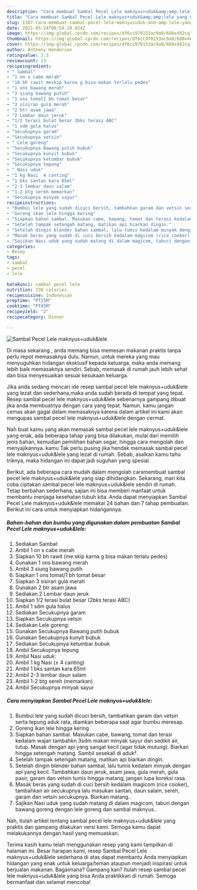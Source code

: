```yaml
---
description: "Cara membuat Sambal Pecel Lele maknyus+uduk&amp;amp;lele yang nikmat dan Mudah Dibuat"
title: "Cara membuat Sambal Pecel Lele maknyus+uduk&amp;amp;lele yang nikmat dan Mudah Dibuat"
slug: 1187-cara-membuat-sambal-pecel-lele-maknyusuduk-and-amp-lele-yang-nikmat-dan-mudah-dibuat
date: 2021-05-24T06:54:20.824Z
image: https://img-global.cpcdn.com/recipes/df6cc970153ac9a8/680x482cq70/sambal-pecel-lele-maknyusuduklele-foto-resep-utama.jpg
thumbnail: https://img-global.cpcdn.com/recipes/df6cc970153ac9a8/680x482cq70/sambal-pecel-lele-maknyusuduklele-foto-resep-utama.jpg
cover: https://img-global.cpcdn.com/recipes/df6cc970153ac9a8/680x482cq70/sambal-pecel-lele-maknyusuduklele-foto-resep-utama.jpg
author: Anthony Henderson
ratingvalue: 3.3
reviewcount: 13
recipeingredient:
- " Sambal"
- "1 on s cabe merah"
- "10 bh rawit meskip karna g bisa makan terlalu pedes"
- "1 ons bawang merah"
- "3 siung bawang putih"
- "1 ons tomat1 bh tomat besar"
- "3 sisiran gula merah"
- "2 btr asam jawa"
- "2 Lembar daun jeruk"
- "1/2 terasi bulat besar 2bks terasi ABC"
- "1 sdm gula halus"
- "Secukupnya garam"
- "Secukupnya vetsin"
- " Lele goreng"
- "Secukupnya Bawang putih bubuk"
- "Secukupnya kunyit bubuk"
- "Secukupnya ketumbar bubuk"
- "Secukupnya tepung"
- " Nasi uduk"
- "1 kg Nasi  4 canting"
- "1 bks santan kara 65ml"
- "2-3 lembar daun salam"
- "1-2 btg sereh memarkan"
- "Secukupnya minyak sayur"
recipeinstructions:
- "Bumbui lele yang sudah dicuci bersih, tambahkan garam dan vetsin serta tepung aduk rata, diamkan beberapa saat agar bumbu meresap."
- "Goreng ikan lele hingga kering"
- "Siapkan bahan sambal. Masukan cabe, bawang, tomat dan terasi kedalam wajan tambahkn 3sdm makan minyak sayur dan sedikit air, tutup. Masak dengan api yang sangat kecil (agar tidak mutung). Biarkan hingga setengah matang. Sambil sesekali di aduk²."
- "Setelah tampak setengah matang, matikan api biarkan dingin."
- "Setelah dingin blender bahan sambal, lalu tumis kedalam minyak dengan api yang kecil. Tambahkan daun jeruk, asam jawa, gula merah, gula pasir, garam dan vetsin tumis hingga matang, jangan lupa koreksi rasa."
- "Masak beras yang sudah di cuci bersih kedalam magicom (rice cooker), tambahkan air secukupnya lalu masukan santan, daun salam, sereh, garam dan vetsin secukupnya. Biarkan matang.."
- "Sajikan Nasi uduk yang sudah matang di dalam magicom, taburi dengan bawang goreng dengan lele goreng dan sambal maknyus.."
categories:
- Resep
tags:
- sambal
- pecel
- lele

katakunci: sambal pecel lele 
nutrition: 239 calories
recipecuisine: Indonesian
preptime: "PT15M"
cooktime: "PT45M"
recipeyield: "2"
recipecategory: Dinner

---
```



![Sambal Pecel Lele maknyus+uduk&amp;lele](https://img-global.cpcdn.com/recipes/df6cc970153ac9a8/680x482cq70/sambal-pecel-lele-maknyusuduklele-foto-resep-utama.jpg)

Di masa  sekarang , anda memang bisa memesan makanan praktis tanpa perlu repot memasaknya dulu. Namun, untuk mereka yang mau menyuguhkan hidangan eksklusif kepada keluarga, maka anda memang lebih baik memasaknya sendiri. Sebab, memasak di rumah jauh lebih sehat dan bisa menyesuaikan sesuai kesukaan keluarga.

Jika anda sedang mencari ide resep sambal pecel lele maknyus+uduk&amp;lele yang lezat dan sederhana,maka anda sudah berada di tempat yang tepat. Resep sambal pecel lele maknyus+uduk&amp;lele  sebenarnya gampang dibuat jika anda membuatnya dengan cara yang tepat. Namun, kamu jangan cemas akan gagal dalam memasaknya 
karena dalam artikel ini kami akan mengupas sambal pecel lele maknyus+uduk&amp;lele dengan cermat.  



Nah buat kamu yang akan memasak sambal pecel lele maknyus+uduk&amp;lele yang enak, ada beberapa tahap yang bisa dilakukan, mulai dari memilih jenis bahan, kemudian pemilihan bahan segar, hingga cara mengolah dan menyajikannya. kamu Tak perlu pusing jika hendak memasak sambal pecel lele maknyus+uduk&amp;lele yang lezat di rumah. Sebab, asalkan kamu  tahu triknya, maka hidangan ini dapat jadi suguhan yang spesial.

Berikut, ada beberapa cara mudah dalam mengolah caramembuat sambal pecel lele maknyus+uduk&amp;lele yang siap dihidangkan. Sekarang, mari kita coba ciptakan sambal pecel lele maknyus+uduk&amp;lele sendiri di rumah. Tetap berbahan sederhana, sajian ini bisa memberi manfaat untuk membantu menjaga kesehatan tubuh kita. Anda dapat menyiapkan Sambal Pecel Lele maknyus+uduk&amp;lele memakai 24 bahan dan 7 tahap pembuatan. Berikut ini cara untuk menyiapkan hidangannya.

<!--inarticleads1-->

##### Bahan-bahan dan bumbu yang digunakan dalam pembuatan Sambal Pecel Lele maknyus+uduk&amp;lele:

1. Sediakan  Sambal:
1. Ambil 1 on s cabe merah
1. Siapkan 10 bh rawit (me:skip karna g bisa makan terlalu pedes)
1. Gunakan 1 ons bawang merah
1. Ambil 3 siung bawang putih
1. Siapkan 1 ons tomat/1 bh tomat besar
1. Siapkan 3 sisiran gula merah
1. Gunakan 2 btr asam jawa
1. Sediakan 2 Lembar daun jeruk
1. Siapkan 1/2 terasi bulat besar (2bks terasi ABC)
1. Ambil 1 sdm gula halus
1. Sediakan Secukupnya garam
1. Siapkan Secukupnya vetsin
1. Sediakan  Lele goreng:
1. Gunakan Secukupnya Bawang putih bubuk
1. Gunakan Secukupnya kunyit bubuk
1. Sediakan Secukupnya ketumbar bubuk
1. Ambil Secukupnya tepung
1. Ambil  Nasi uduk:
1. Ambil 1 kg Nasi (± 4 canting)
1. Ambil 1 bks santan kara 65ml
1. Ambil 2-3 lembar daun salam
1. Ambil 1-2 btg sereh (memarkan)
1. Ambil Secukupnya minyak sayur




<!--inarticleads2-->

##### Cara menyiapkan Sambal Pecel Lele maknyus+uduk&amp;lele:

1. Bumbui lele yang sudah dicuci bersih, tambahkan garam dan vetsin serta tepung aduk rata, diamkan beberapa saat agar bumbu meresap.
1. Goreng ikan lele hingga kering
1. Siapkan bahan sambal. Masukan cabe, bawang, tomat dan terasi kedalam wajan tambahkn 3sdm makan minyak sayur dan sedikit air, tutup. Masak dengan api yang sangat kecil (agar tidak mutung). Biarkan hingga setengah matang. Sambil sesekali di aduk².
1. Setelah tampak setengah matang, matikan api biarkan dingin.
1. Setelah dingin blender bahan sambal, lalu tumis kedalam minyak dengan api yang kecil. Tambahkan daun jeruk, asam jawa, gula merah, gula pasir, garam dan vetsin tumis hingga matang, jangan lupa koreksi rasa.
1. Masak beras yang sudah di cuci bersih kedalam magicom (rice cooker), tambahkan air secukupnya lalu masukan santan, daun salam, sereh, garam dan vetsin secukupnya. Biarkan matang..
1. Sajikan Nasi uduk yang sudah matang di dalam magicom, taburi dengan bawang goreng dengan lele goreng dan sambal maknyus..




Nah, itulah artikel tentang  sambal pecel lele maknyus+uduk&amp;lele  yang praktis dan gampang dilakukan versi kami. Semoga kamu dapat melakukannya dengan hasil yang memuaskan. 

Terima kasih kamu telah menggunakan resep yang kami tampilkan di halaman ini. Besar harapan kami, resep  Sambal Pecel Lele maknyus+uduk&amp;lele sederhana di atas dapat membantu Anda menyiapkan hidangan yang enak untuk keluarga/teman ataupun menjadi inspirasi untuk berjualan makanan. Bagaimana? Gampang kan? Itulah resep sambal pecel lele maknyus+uduk&amp;lele yang bisa Anda praktikkan di rumah. Semoga bermanfaat dan selamat mencoba!

